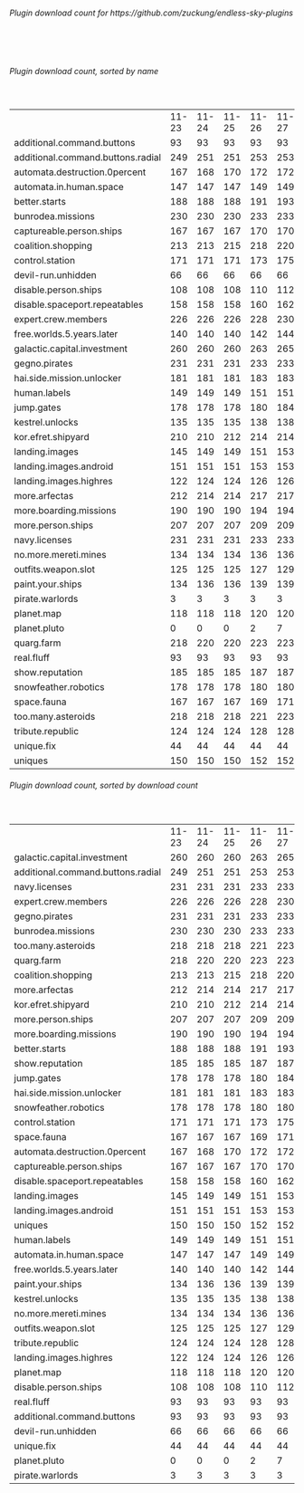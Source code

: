 <h6>Plugin download count for https://github.com/zuckung/endless-sky-plugins</h6><br>
<br>
<h6>Plugin download count, sorted by name</h6><sub><sup><br>
<table>
	<tr>
		<td></td>
		<td>11-23</td>
		<td>11-24</td>
		<td>11-25</td>
		<td>11-26</td>
		<td>11-27</td>
		<td>11-28</td>
		<td>11-29</td>
		<td>today +</td>
	</tr>
	<tr>
		<td>additional.command.buttons</td>
		<td>93</td>
		<td>93</td>
		<td>93</td>
		<td>93</td>
		<td>93</td>
		<td>93</td>
		<td>93</td>
		<td></td>
	</tr>
	<tr>
		<td>additional.command.buttons.radial</td>
		<td>249</td>
		<td>251</td>
		<td>251</td>
		<td>253</td>
		<td>253</td>
		<td>254</td>
		<td>255</td>
		<td>+ 1</td>
	</tr>
	<tr>
		<td>automata.destruction.0percent</td>
		<td>167</td>
		<td>168</td>
		<td>170</td>
		<td>172</td>
		<td>172</td>
		<td>173</td>
		<td>174</td>
		<td>+ 1</td>
	</tr>
	<tr>
		<td>automata.in.human.space</td>
		<td>147</td>
		<td>147</td>
		<td>147</td>
		<td>149</td>
		<td>149</td>
		<td>150</td>
		<td>151</td>
		<td>+ 1</td>
	</tr>
	<tr>
		<td>better.starts</td>
		<td>188</td>
		<td>188</td>
		<td>188</td>
		<td>191</td>
		<td>193</td>
		<td>194</td>
		<td>197</td>
		<td>+ 3</td>
	</tr>
	<tr>
		<td>bunrodea.missions</td>
		<td>230</td>
		<td>230</td>
		<td>230</td>
		<td>233</td>
		<td>233</td>
		<td>234</td>
		<td>235</td>
		<td>+ 1</td>
	</tr>
	<tr>
		<td>captureable.person.ships</td>
		<td>167</td>
		<td>167</td>
		<td>167</td>
		<td>170</td>
		<td>170</td>
		<td>171</td>
		<td>172</td>
		<td>+ 1</td>
	</tr>
	<tr>
		<td>coalition.shopping</td>
		<td>213</td>
		<td>213</td>
		<td>215</td>
		<td>218</td>
		<td>220</td>
		<td>221</td>
		<td>222</td>
		<td>+ 1</td>
	</tr>
	<tr>
		<td>control.station</td>
		<td>171</td>
		<td>171</td>
		<td>171</td>
		<td>173</td>
		<td>175</td>
		<td>176</td>
		<td>177</td>
		<td>+ 1</td>
	</tr>
	<tr>
		<td>devil-run.unhidden</td>
		<td>66</td>
		<td>66</td>
		<td>66</td>
		<td>66</td>
		<td>66</td>
		<td>66</td>
		<td>66</td>
		<td></td>
	</tr>
	<tr>
		<td>disable.person.ships</td>
		<td>108</td>
		<td>108</td>
		<td>108</td>
		<td>110</td>
		<td>112</td>
		<td>113</td>
		<td>114</td>
		<td>+ 1</td>
	</tr>
	<tr>
		<td>disable.spaceport.repeatables</td>
		<td>158</td>
		<td>158</td>
		<td>158</td>
		<td>160</td>
		<td>162</td>
		<td>163</td>
		<td>164</td>
		<td>+ 1</td>
	</tr>
	<tr>
		<td>expert.crew.members</td>
		<td>226</td>
		<td>226</td>
		<td>226</td>
		<td>228</td>
		<td>230</td>
		<td>233</td>
		<td>237</td>
		<td>+ 4</td>
	</tr>
	<tr>
		<td>free.worlds.5.years.later</td>
		<td>140</td>
		<td>140</td>
		<td>140</td>
		<td>142</td>
		<td>144</td>
		<td>145</td>
		<td>146</td>
		<td>+ 1</td>
	</tr>
	<tr>
		<td>galactic.capital.investment</td>
		<td>260</td>
		<td>260</td>
		<td>260</td>
		<td>263</td>
		<td>265</td>
		<td>268</td>
		<td>269</td>
		<td>+ 1</td>
	</tr>
	<tr>
		<td>gegno.pirates</td>
		<td>231</td>
		<td>231</td>
		<td>231</td>
		<td>233</td>
		<td>233</td>
		<td>234</td>
		<td>236</td>
		<td>+ 2</td>
	</tr>
	<tr>
		<td>hai.side.mission.unlocker</td>
		<td>181</td>
		<td>181</td>
		<td>181</td>
		<td>183</td>
		<td>183</td>
		<td>184</td>
		<td>186</td>
		<td>+ 2</td>
	</tr>
	<tr>
		<td>human.labels</td>
		<td>149</td>
		<td>149</td>
		<td>149</td>
		<td>151</td>
		<td>151</td>
		<td>152</td>
		<td>153</td>
		<td>+ 1</td>
	</tr>
	<tr>
		<td>jump.gates</td>
		<td>178</td>
		<td>178</td>
		<td>178</td>
		<td>180</td>
		<td>184</td>
		<td>185</td>
		<td>186</td>
		<td>+ 1</td>
	</tr>
	<tr>
		<td>kestrel.unlocks</td>
		<td>135</td>
		<td>135</td>
		<td>135</td>
		<td>138</td>
		<td>138</td>
		<td>139</td>
		<td>140</td>
		<td>+ 1</td>
	</tr>
	<tr>
		<td>kor.efret.shipyard</td>
		<td>210</td>
		<td>210</td>
		<td>212</td>
		<td>214</td>
		<td>214</td>
		<td>215</td>
		<td>216</td>
		<td>+ 1</td>
	</tr>
	<tr>
		<td>landing.images</td>
		<td>145</td>
		<td>149</td>
		<td>149</td>
		<td>151</td>
		<td>153</td>
		<td>156</td>
		<td>157</td>
		<td>+ 1</td>
	</tr>
	<tr>
		<td>landing.images.android</td>
		<td>151</td>
		<td>151</td>
		<td>151</td>
		<td>153</td>
		<td>153</td>
		<td>154</td>
		<td>155</td>
		<td>+ 1</td>
	</tr>
	<tr>
		<td>landing.images.highres</td>
		<td>122</td>
		<td>124</td>
		<td>124</td>
		<td>126</td>
		<td>126</td>
		<td>127</td>
		<td>128</td>
		<td>+ 1</td>
	</tr>
	<tr>
		<td>more.arfectas</td>
		<td>212</td>
		<td>214</td>
		<td>214</td>
		<td>217</td>
		<td>217</td>
		<td>218</td>
		<td>219</td>
		<td>+ 1</td>
	</tr>
	<tr>
		<td>more.boarding.missions</td>
		<td>190</td>
		<td>190</td>
		<td>190</td>
		<td>194</td>
		<td>194</td>
		<td>195</td>
		<td>198</td>
		<td>+ 3</td>
	</tr>
	<tr>
		<td>more.person.ships</td>
		<td>207</td>
		<td>207</td>
		<td>207</td>
		<td>209</td>
		<td>209</td>
		<td>210</td>
		<td>211</td>
		<td>+ 1</td>
	</tr>
	<tr>
		<td>navy.licenses</td>
		<td>231</td>
		<td>231</td>
		<td>231</td>
		<td>233</td>
		<td>233</td>
		<td>234</td>
		<td>237</td>
		<td>+ 3</td>
	</tr>
	<tr>
		<td>no.more.mereti.mines</td>
		<td>134</td>
		<td>134</td>
		<td>134</td>
		<td>136</td>
		<td>136</td>
		<td>137</td>
		<td>138</td>
		<td>+ 1</td>
	</tr>
	<tr>
		<td>outfits.weapon.slot</td>
		<td>125</td>
		<td>125</td>
		<td>125</td>
		<td>127</td>
		<td>129</td>
		<td>130</td>
		<td>133</td>
		<td>+ 3</td>
	</tr>
	<tr>
		<td>paint.your.ships</td>
		<td>134</td>
		<td>136</td>
		<td>136</td>
		<td>139</td>
		<td>139</td>
		<td>142</td>
		<td>143</td>
		<td>+ 1</td>
	</tr>
	<tr>
		<td>pirate.warlords</td>
		<td>3</td>
		<td>3</td>
		<td>3</td>
		<td>3</td>
		<td>3</td>
		<td>3</td>
		<td>3</td>
		<td></td>
	</tr>
	<tr>
		<td>planet.map</td>
		<td>118</td>
		<td>118</td>
		<td>118</td>
		<td>120</td>
		<td>120</td>
		<td>121</td>
		<td>122</td>
		<td>+ 1</td>
	</tr>
	<tr>
		<td>planet.pluto</td>
		<td>0</td>
		<td>0</td>
		<td>0</td>
		<td>2</td>
		<td>7</td>
		<td>8</td>
		<td>9</td>
		<td>+ 1</td>
	</tr>
	<tr>
		<td>quarg.farm</td>
		<td>218</td>
		<td>220</td>
		<td>220</td>
		<td>223</td>
		<td>223</td>
		<td>224</td>
		<td>225</td>
		<td>+ 1</td>
	</tr>
	<tr>
		<td>real.fluff</td>
		<td>93</td>
		<td>93</td>
		<td>93</td>
		<td>93</td>
		<td>93</td>
		<td>93</td>
		<td>93</td>
		<td></td>
	</tr>
	<tr>
		<td>show.reputation</td>
		<td>185</td>
		<td>185</td>
		<td>185</td>
		<td>187</td>
		<td>187</td>
		<td>188</td>
		<td>189</td>
		<td>+ 1</td>
	</tr>
	<tr>
		<td>snowfeather.robotics</td>
		<td>178</td>
		<td>178</td>
		<td>178</td>
		<td>180</td>
		<td>180</td>
		<td>181</td>
		<td>184</td>
		<td>+ 3</td>
	</tr>
	<tr>
		<td>space.fauna</td>
		<td>167</td>
		<td>167</td>
		<td>167</td>
		<td>169</td>
		<td>171</td>
		<td>172</td>
		<td>175</td>
		<td>+ 3</td>
	</tr>
	<tr>
		<td>too.many.asteroids</td>
		<td>218</td>
		<td>218</td>
		<td>218</td>
		<td>221</td>
		<td>223</td>
		<td>224</td>
		<td>225</td>
		<td>+ 1</td>
	</tr>
	<tr>
		<td>tribute.republic</td>
		<td>124</td>
		<td>124</td>
		<td>124</td>
		<td>128</td>
		<td>128</td>
		<td>131</td>
		<td>132</td>
		<td>+ 1</td>
	</tr>
	<tr>
		<td>unique.fix</td>
		<td>44</td>
		<td>44</td>
		<td>44</td>
		<td>44</td>
		<td>44</td>
		<td>44</td>
		<td>44</td>
		<td></td>
	</tr>
	<tr>
		<td>uniques</td>
		<td>150</td>
		<td>150</td>
		<td>150</td>
		<td>152</td>
		<td>152</td>
		<td>153</td>
		<td>154</td>
		<td>+ 1</td>
	</tr>
</table>
</sub></sup>
<h6>Plugin download count, sorted by download count</h6><sub><sup><br>
<table>
	<tr>
		<td></td>
		<td>11-23</td>
		<td>11-24</td>
		<td>11-25</td>
		<td>11-26</td>
		<td>11-27</td>
		<td>11-28</td>
		<td>11-29</td>
		<td>today +</td>
	</tr>
	<tr>
		<td>galactic.capital.investment</td>
		<td>260</td>
		<td>260</td>
		<td>260</td>
		<td>263</td>
		<td>265</td>
		<td>268</td>
		<td>269</td>
		<td>+ 1</td>
	</tr>
	<tr>
		<td>additional.command.buttons.radial</td>
		<td>249</td>
		<td>251</td>
		<td>251</td>
		<td>253</td>
		<td>253</td>
		<td>254</td>
		<td>255</td>
		<td>+ 1</td>
	</tr>
	<tr>
		<td>navy.licenses</td>
		<td>231</td>
		<td>231</td>
		<td>231</td>
		<td>233</td>
		<td>233</td>
		<td>234</td>
		<td>237</td>
		<td>+ 3</td>
	</tr>
	<tr>
		<td>expert.crew.members</td>
		<td>226</td>
		<td>226</td>
		<td>226</td>
		<td>228</td>
		<td>230</td>
		<td>233</td>
		<td>237</td>
		<td>+ 4</td>
	</tr>
	<tr>
		<td>gegno.pirates</td>
		<td>231</td>
		<td>231</td>
		<td>231</td>
		<td>233</td>
		<td>233</td>
		<td>234</td>
		<td>236</td>
		<td>+ 2</td>
	</tr>
	<tr>
		<td>bunrodea.missions</td>
		<td>230</td>
		<td>230</td>
		<td>230</td>
		<td>233</td>
		<td>233</td>
		<td>234</td>
		<td>235</td>
		<td>+ 1</td>
	</tr>
	<tr>
		<td>too.many.asteroids</td>
		<td>218</td>
		<td>218</td>
		<td>218</td>
		<td>221</td>
		<td>223</td>
		<td>224</td>
		<td>225</td>
		<td>+ 1</td>
	</tr>
	<tr>
		<td>quarg.farm</td>
		<td>218</td>
		<td>220</td>
		<td>220</td>
		<td>223</td>
		<td>223</td>
		<td>224</td>
		<td>225</td>
		<td>+ 1</td>
	</tr>
	<tr>
		<td>coalition.shopping</td>
		<td>213</td>
		<td>213</td>
		<td>215</td>
		<td>218</td>
		<td>220</td>
		<td>221</td>
		<td>222</td>
		<td>+ 1</td>
	</tr>
	<tr>
		<td>more.arfectas</td>
		<td>212</td>
		<td>214</td>
		<td>214</td>
		<td>217</td>
		<td>217</td>
		<td>218</td>
		<td>219</td>
		<td>+ 1</td>
	</tr>
	<tr>
		<td>kor.efret.shipyard</td>
		<td>210</td>
		<td>210</td>
		<td>212</td>
		<td>214</td>
		<td>214</td>
		<td>215</td>
		<td>216</td>
		<td>+ 1</td>
	</tr>
	<tr>
		<td>more.person.ships</td>
		<td>207</td>
		<td>207</td>
		<td>207</td>
		<td>209</td>
		<td>209</td>
		<td>210</td>
		<td>211</td>
		<td>+ 1</td>
	</tr>
	<tr>
		<td>more.boarding.missions</td>
		<td>190</td>
		<td>190</td>
		<td>190</td>
		<td>194</td>
		<td>194</td>
		<td>195</td>
		<td>198</td>
		<td>+ 3</td>
	</tr>
	<tr>
		<td>better.starts</td>
		<td>188</td>
		<td>188</td>
		<td>188</td>
		<td>191</td>
		<td>193</td>
		<td>194</td>
		<td>197</td>
		<td>+ 3</td>
	</tr>
	<tr>
		<td>show.reputation</td>
		<td>185</td>
		<td>185</td>
		<td>185</td>
		<td>187</td>
		<td>187</td>
		<td>188</td>
		<td>189</td>
		<td>+ 1</td>
	</tr>
	<tr>
		<td>jump.gates</td>
		<td>178</td>
		<td>178</td>
		<td>178</td>
		<td>180</td>
		<td>184</td>
		<td>185</td>
		<td>186</td>
		<td>+ 1</td>
	</tr>
	<tr>
		<td>hai.side.mission.unlocker</td>
		<td>181</td>
		<td>181</td>
		<td>181</td>
		<td>183</td>
		<td>183</td>
		<td>184</td>
		<td>186</td>
		<td>+ 2</td>
	</tr>
	<tr>
		<td>snowfeather.robotics</td>
		<td>178</td>
		<td>178</td>
		<td>178</td>
		<td>180</td>
		<td>180</td>
		<td>181</td>
		<td>184</td>
		<td>+ 3</td>
	</tr>
	<tr>
		<td>control.station</td>
		<td>171</td>
		<td>171</td>
		<td>171</td>
		<td>173</td>
		<td>175</td>
		<td>176</td>
		<td>177</td>
		<td>+ 1</td>
	</tr>
	<tr>
		<td>space.fauna</td>
		<td>167</td>
		<td>167</td>
		<td>167</td>
		<td>169</td>
		<td>171</td>
		<td>172</td>
		<td>175</td>
		<td>+ 3</td>
	</tr>
	<tr>
		<td>automata.destruction.0percent</td>
		<td>167</td>
		<td>168</td>
		<td>170</td>
		<td>172</td>
		<td>172</td>
		<td>173</td>
		<td>174</td>
		<td>+ 1</td>
	</tr>
	<tr>
		<td>captureable.person.ships</td>
		<td>167</td>
		<td>167</td>
		<td>167</td>
		<td>170</td>
		<td>170</td>
		<td>171</td>
		<td>172</td>
		<td>+ 1</td>
	</tr>
	<tr>
		<td>disable.spaceport.repeatables</td>
		<td>158</td>
		<td>158</td>
		<td>158</td>
		<td>160</td>
		<td>162</td>
		<td>163</td>
		<td>164</td>
		<td>+ 1</td>
	</tr>
	<tr>
		<td>landing.images</td>
		<td>145</td>
		<td>149</td>
		<td>149</td>
		<td>151</td>
		<td>153</td>
		<td>156</td>
		<td>157</td>
		<td>+ 1</td>
	</tr>
	<tr>
		<td>landing.images.android</td>
		<td>151</td>
		<td>151</td>
		<td>151</td>
		<td>153</td>
		<td>153</td>
		<td>154</td>
		<td>155</td>
		<td>+ 1</td>
	</tr>
	<tr>
		<td>uniques</td>
		<td>150</td>
		<td>150</td>
		<td>150</td>
		<td>152</td>
		<td>152</td>
		<td>153</td>
		<td>154</td>
		<td>+ 1</td>
	</tr>
	<tr>
		<td>human.labels</td>
		<td>149</td>
		<td>149</td>
		<td>149</td>
		<td>151</td>
		<td>151</td>
		<td>152</td>
		<td>153</td>
		<td>+ 1</td>
	</tr>
	<tr>
		<td>automata.in.human.space</td>
		<td>147</td>
		<td>147</td>
		<td>147</td>
		<td>149</td>
		<td>149</td>
		<td>150</td>
		<td>151</td>
		<td>+ 1</td>
	</tr>
	<tr>
		<td>free.worlds.5.years.later</td>
		<td>140</td>
		<td>140</td>
		<td>140</td>
		<td>142</td>
		<td>144</td>
		<td>145</td>
		<td>146</td>
		<td>+ 1</td>
	</tr>
	<tr>
		<td>paint.your.ships</td>
		<td>134</td>
		<td>136</td>
		<td>136</td>
		<td>139</td>
		<td>139</td>
		<td>142</td>
		<td>143</td>
		<td>+ 1</td>
	</tr>
	<tr>
		<td>kestrel.unlocks</td>
		<td>135</td>
		<td>135</td>
		<td>135</td>
		<td>138</td>
		<td>138</td>
		<td>139</td>
		<td>140</td>
		<td>+ 1</td>
	</tr>
	<tr>
		<td>no.more.mereti.mines</td>
		<td>134</td>
		<td>134</td>
		<td>134</td>
		<td>136</td>
		<td>136</td>
		<td>137</td>
		<td>138</td>
		<td>+ 1</td>
	</tr>
	<tr>
		<td>outfits.weapon.slot</td>
		<td>125</td>
		<td>125</td>
		<td>125</td>
		<td>127</td>
		<td>129</td>
		<td>130</td>
		<td>133</td>
		<td>+ 3</td>
	</tr>
	<tr>
		<td>tribute.republic</td>
		<td>124</td>
		<td>124</td>
		<td>124</td>
		<td>128</td>
		<td>128</td>
		<td>131</td>
		<td>132</td>
		<td>+ 1</td>
	</tr>
	<tr>
		<td>landing.images.highres</td>
		<td>122</td>
		<td>124</td>
		<td>124</td>
		<td>126</td>
		<td>126</td>
		<td>127</td>
		<td>128</td>
		<td>+ 1</td>
	</tr>
	<tr>
		<td>planet.map</td>
		<td>118</td>
		<td>118</td>
		<td>118</td>
		<td>120</td>
		<td>120</td>
		<td>121</td>
		<td>122</td>
		<td>+ 1</td>
	</tr>
	<tr>
		<td>disable.person.ships</td>
		<td>108</td>
		<td>108</td>
		<td>108</td>
		<td>110</td>
		<td>112</td>
		<td>113</td>
		<td>114</td>
		<td>+ 1</td>
	</tr>
	<tr>
		<td>real.fluff</td>
		<td>93</td>
		<td>93</td>
		<td>93</td>
		<td>93</td>
		<td>93</td>
		<td>93</td>
		<td>93</td>
		<td></td>
	</tr>
	<tr>
		<td>additional.command.buttons</td>
		<td>93</td>
		<td>93</td>
		<td>93</td>
		<td>93</td>
		<td>93</td>
		<td>93</td>
		<td>93</td>
		<td></td>
	</tr>
	<tr>
		<td>devil-run.unhidden</td>
		<td>66</td>
		<td>66</td>
		<td>66</td>
		<td>66</td>
		<td>66</td>
		<td>66</td>
		<td>66</td>
		<td></td>
	</tr>
	<tr>
		<td>unique.fix</td>
		<td>44</td>
		<td>44</td>
		<td>44</td>
		<td>44</td>
		<td>44</td>
		<td>44</td>
		<td>44</td>
		<td></td>
	</tr>
	<tr>
		<td>planet.pluto</td>
		<td>0</td>
		<td>0</td>
		<td>0</td>
		<td>2</td>
		<td>7</td>
		<td>8</td>
		<td>9</td>
		<td>+ 1</td>
	</tr>
	<tr>
		<td>pirate.warlords</td>
		<td>3</td>
		<td>3</td>
		<td>3</td>
		<td>3</td>
		<td>3</td>
		<td>3</td>
		<td>3</td>
		<td></td>
	</tr>
</table>
</sub></sup>
